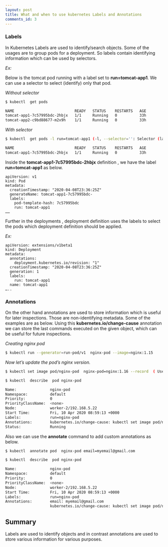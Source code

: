 ```yaml
---
layout: post
title: What and when to use kubernetes Labels and Annotations
comments_id: 3
---
```


### **Labels**

In Kubernetes Labels are used to identify/search objects. Some of the usages are to group pods for a deployment. So labels contain identifying information which can be used by selectors. 

*Ex:*

Below is the tomcat pod running with a label set to **run=tomcat-app1**. We can use a selector to select (identify)  only that pod.

*Without selector*
```sh
$ kubectl  get pods

NAME                           READY   STATUS    RESTARTS   AGE
tomcat-app1-7c57995bdc-2hbjx   1/1     Running   0          33h
tomcat-app2-c9bd88677-m2x9h    1/1     Running   0          33h
```

*With selector*
```sh
$ kubectl  get pods -l run=tomcat-app1 (-l, --selector='': Selector (label query) to filter on, supports '=', '==', and '!='.(e.g. -l key1=value1,key2=value2))

NAME                           READY   STATUS    RESTARTS   AGE
tomcat-app1-7c57995bdc-2hbjx   1/1     Running   0          33h
```

Inside the **tomcat-app1-7c57995bdc-2hbjx** definition , we have the label **run=tomcat-app1** as below.

```
apiVersion: v1
kind: Pod
metadata:
  creationTimestamp: "2020-04-08T23:36:25Z"
  generateName: tomcat-app1-7c57995bdc-
  labels:
    pod-template-hash: 7c57995bdc
    run: tomcat-app1
……
```

Further in the deployments , deployment definition uses the labels to  select the pods which deployment definition should  be applied.

*Ex:*
```
apiVersion: extensions/v1beta1
kind: Deployment
metadata:
  annotations:
    deployment.kubernetes.io/revision: "1"
  creationTimestamp: "2020-04-08T23:36:25Z"
  generation: 1
  labels:
    run: tomcat-app1
  name: tomcat-app1
…..
```

### **Annotations**

On the other hand annotations are used to store information which is useful for later  inspections. Those  are non-identifying metadata. Some of the examples are as below. 
Using this **kubernetes.io/change-cause** annotation we can store the last commands executed on the given object, which can be useful for future inspections.

*Creating nginx pod*
```sh
$ kubectl run --generator=run-pod/v1  nginx-pod --image=nginx:1.15 
```
*Now let’s update the pod’s nginx version.*
```sh
$ kubectl set image pod/nginx-pod  nginx-pod=nginx:1.16 --record  ( Use  the –record flag to write the command executed in the resource annotation kubernetes.io/change-cause )
```
```sh
$ kubectl  describe  pod nginx-pod

Name:               nginx-pod
Namespace:          default
Priority:           0
PriorityClassName:  <none>
Node:               worker-2/192.168.5.22
Start Time:         Fri, 10 Apr 2020 08:59:13 +0000
Labels:             run=nginx-pod
Annotations:        kubernetes.io/change-cause: kubectl set image pod/nginx-pod nginx-pod=nginx:1.16 --record=true
Status:             Running
```

Also we can use the **annotate** command to add custom annotations as below.
```sh
$ kubectl  annotate pod  nginx-pod email=myemail@gmail.com
```
```sh
$ kubectl  describe  pod nginx-pod

Name:               nginx-pod
Namespace:          default
Priority:           0
PriorityClassName:  <none>
Node:               worker-2/192.168.5.22
Start Time:         Fri, 10 Apr 2020 08:59:13 +0000
Labels:             run=nginx-pod
Annotations:        email: myemail@gmail.com
                    kubernetes.io/change-cause: kubectl set image pod/nginx-pod nginx-pod=nginx:1.16 --record=true
```

## Summary

Labels are used to identify objects and in contrast annotations are used to store various information for various purposes.
